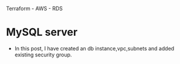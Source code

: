 Terraform - AWS - RDS 
# MySQL server
- In this post, I have created an db instance,vpc,subnets and added existing security group.

